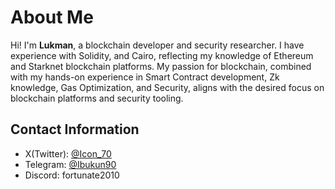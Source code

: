 # About Me
Hi! I'm **Lukman**, a blockchain developer and security researcher. 
I have experience with Solidity, and Cairo, reflecting my knowledge of Ethereum and Starknet blockchain platforms.
My passion for blockchain, combined with my hands-on experience in Smart Contract development, Zk knowledge, Gas Optimization, and Security, aligns with the desired focus on blockchain platforms and security tooling.

## Contact Information
- X(Twitter): [@Icon_70](https://x.com/Icon_70)
- Telegram: [@Ibukun90](https://t.me/Ibukun90)
- Discord: fortunate2010
